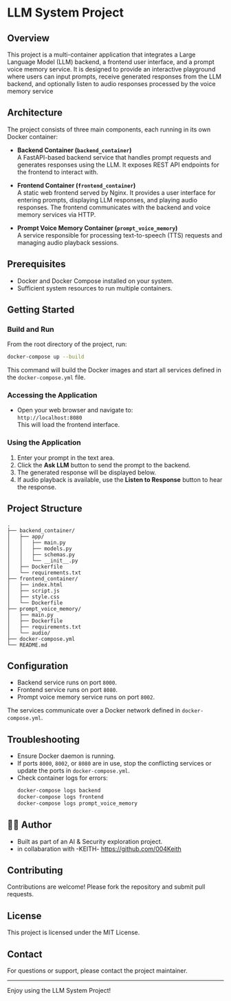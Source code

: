 # LLM System Project

## Overview

This project is a multi-container application that integrates a Large Language Model (LLM) backend, a frontend user interface, and a prompt voice memory service. It is designed to provide an interactive playground where users can input prompts, receive generated responses from the LLM backend, and optionally listen to audio responses processed by the voice memory service

## Architecture

The project consists of three main components, each running in its own Docker container:

- **Backend Container (`backend_container`)**  
  A FastAPI-based backend service that handles prompt requests and generates responses using the LLM. It exposes REST API endpoints for the frontend to interact with.

- **Frontend Container (`frontend_container`)**  
  A static web frontend served by Nginx. It provides a user interface for entering prompts, displaying LLM responses, and playing audio responses. The frontend communicates with the backend and voice memory services via HTTP.

- **Prompt Voice Memory Container (`prompt_voice_memory`)**  
  A service responsible for processing text-to-speech (TTS) requests and managing audio playback sessions.

## Prerequisites

- Docker and Docker Compose installed on your system.
- Sufficient system resources to run multiple containers.

## Getting Started

### Build and Run

From the root directory of the project, run:

```bash
docker-compose up --build
```

This command will build the Docker images and start all services defined in the `docker-compose.yml` file.

### Accessing the Application

- Open your web browser and navigate to:  
  `http://localhost:8080`  
  This will load the frontend interface.

### Using the Application

1. Enter your prompt in the text area.
2. Click the **Ask LLM** button to send the prompt to the backend.
3. The generated response will be displayed below.
4. If audio playback is available, use the **Listen to Response** button to hear the response.

## Project Structure

```
.
├── backend_container/
│   ├── app/
│   │   ├── main.py
│   │   ├── models.py
│   │   ├── schemas.py
│   │   └── __init__.py
│   ├── Dockerfile
│   └── requirements.txt
├── frontend_container/
│   ├── index.html
│   ├── script.js
│   ├── style.css
│   └── Dockerfile
├── prompt_voice_memory/
│   ├── main.py
│   ├── Dockerfile
│   ├── requirements.txt
│   └── audio/
├── docker-compose.yml
└── README.md
```

## Configuration

- Backend service runs on port `8000`.
- Frontend service runs on port `8080`.
- Prompt voice memory service runs on port `8002`.

The services communicate over a Docker network defined in `docker-compose.yml`.

## Troubleshooting

- Ensure Docker daemon is running.
- If ports `8000`, `8002`, or `8080` are in use, stop the conflicting services or update the ports in `docker-compose.yml`.
- Check container logs for errors:
  ```bash
  docker-compose logs backend
  docker-compose logs frontend
  docker-compose logs prompt_voice_memory
  
  ```
## 🧑‍💻 Author

- Built as part of an AI & Security exploration project.
- in collabaration with -KEITH- https://github.com/004Keith
## Contributing

Contributions are welcome! Please fork the repository and submit pull requests.

## License

This project is licensed under the MIT License.

## Contact

For questions or support, please contact the project maintainer.

---
Enjoy using the LLM System Project!
